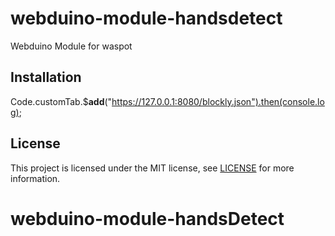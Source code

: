 # webduino-module-handsdetect

Webduino Module for waspot


## Installation

Code.customTab.$__add__("https://127.0.0.1:8080/blockly.json").then(console.log);

## License

This project is licensed under the MIT license, see [LICENSE](LICENSE) for more information.
# webduino-module-handsDetect
